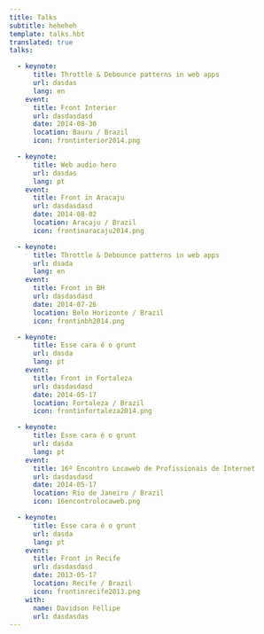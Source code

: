 ```yaml
---
title: Talks
subtitle: heheheh
template: talks.hbt
translated: true
talks:

  - keynote:
      title: Throttle & Debounce patterns in web apps
      url: dasdas
      lang: en
    event:
      title: Front Interior
      url: dasdasdasd
      date: 2014-08-30
      location: Bauru / Brazil
      icon: frontinterior2014.png

  - keynote:
      title: Web audio hero
      url: dasdas
      lang: pt
    event:
      title: Front in Aracaju
      url: dasdasdasd
      date: 2014-08-02
      location: Aracaju / Brazil
      icon: frontinaracaju2014.png

  - keynote:
      title: Throttle & Debounce patterns in web apps
      url: dsada
      lang: en
    event:
      title: Front in BH
      url: dasdasdasd
      date: 2014-07-26
      location: Belo Horizonte / Brazil
      icon: frontinbh2014.png

  - keynote:
      title: Esse cara é o grunt
      url: dasda
      lang: pt
    event:
      title: Front in Fortaleza
      url: dasdasdasd
      date: 2014-05-17
      location: Fortaleza / Brazil
      icon: frontinfortaleza2014.png

  - keynote:
      title: Esse cara é o grunt
      url: dasda
      lang: pt
    event:
      title: 16º Encontro Locaweb de Profissionais de Internet
      url: dasdasdasd
      date: 2014-05-17
      location: Rio de Janeiro / Brazil
      icon: 16encontrolocaweb.png

  - keynote:
      title: Esse cara é o grunt
      url: dasda
      lang: pt
    event:
      title: Front in Recife
      url: dasdasdasd
      date: 2013-05-17
      location: Recife / Brazil
      icon: frontinrecife2013.png
    with:
      name: Davidson Fellipe
      url: dasdasdas
---
```


